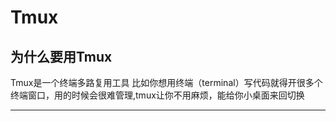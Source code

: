 # Tmux
## 为什么要用Tmux
Tmux是一个终端多路复用工具
比如你想用终端（terminal）写代码就得开很多个终端窗口，用的时候会很难管理,tmux让你不用麻烦，能给你小桌面来回切换

***